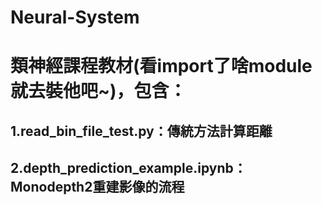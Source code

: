 # Neural-System
# 類神經課程教材(看import了啥module就去裝他吧~)，包含：
##   1.read_bin_file_test.py：傳統方法計算距離
##   2.depth_prediction_example.ipynb：Monodepth2重建影像的流程

